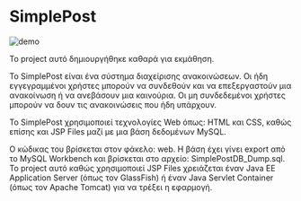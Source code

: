 # SimplePost

![demo](https://github.com/DsTyM/TeiSteSchedule/blob/master/demo.gif?raw=true)

Το project αυτό δημιουργήθηκε καθαρά για εκμάθηση.


Το SimplePost είναι ένα σύστημα διαχείρισης ανακοινώσεων.
Οι ήδη εγγεγραμμένοι χρήστες μπορούν να συνδεθούν και να επεξεργαστούν 
μια ανακοίνωση ή να ανεβάσουν μια καινούρια.
Οι μη συνδεδεμένοι χρήστες μπορούν να δουν τις ανακοινώσεις που ήδη υπάρχουν.

Το SimplePost χρησιμοποιεί τεχνολογίες Web όπως: 
HTML και CSS, καθώς επίσης και JSP Files 
μαζί με μια βάση δεδομένων MySQL. 


Ο κώδικας του βρίσκεται στον φάκελο: web.
Η βάση έχει γίνει export από το MySQL Workbench και βρίσκεται στο αρχείο: SimplePostDB_Dump.sql.
Το project αυτό καθώς χρησιμοποιεί JSP Files χρειάζεται έναν
Java EE Application Server (όπως τον GlassFish) ή
έναν Java Servlet Container (όπως τον Apache Tomcat) για να τρέξει η εφαρμογή.
